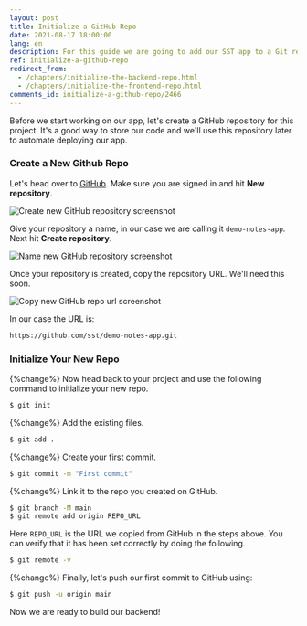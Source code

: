 ```yaml
---
layout: post
title: Initialize a GitHub Repo
date: 2021-08-17 18:00:00
lang: en
description: For this guide we are going to add our SST app to a Git repo. We do this so that we can automate our deployments later by just pushing to GitHub.
ref: initialize-a-github-repo
redirect_from:
  - /chapters/initialize-the-backend-repo.html
  - /chapters/initialize-the-frontend-repo.html
comments_id: initialize-a-github-repo/2466
---
```


Before we start working on our app, let's create a GitHub repository for this project. It's a good way to store our code and we'll use this repository later to automate deploying our app.

### Create a New Github Repo

Let's head over to [GitHub](https://github.com). Make sure you are signed in and hit **New repository**.

![Create new GitHub repository screenshot](/assets/part2/create-new-github-repository.png)

Give your repository a name, in our case we are calling it `demo-notes-app`. Next hit **Create repository**.

![Name new GitHub repository screenshot](/assets/part2/name-new-github-repository.png)

Once your repository is created, copy the repository URL. We'll need this soon.

![Copy new GitHub repo url screenshot](/assets/part2/copy-new-github-repo-url.png)

In our case the URL is:

``` txt
https://github.com/sst/demo-notes-app.git
```

### Initialize Your New Repo

{%change%} Now head back to your project and use the following command to initialize your new repo.

``` bash
$ git init
```

{%change%} Add the existing files.

``` bash
$ git add .
```

{%change%} Create your first commit.

``` bash
$ git commit -m "First commit"
```

{%change%} Link it to the repo you created on GitHub.

``` bash
$ git branch -M main
$ git remote add origin REPO_URL
```

Here `REPO_URL` is the URL we copied from GitHub in the steps above. You can verify that it has been set correctly by doing the following.

``` bash
$ git remote -v
```

{%change%} Finally, let's push our first commit to GitHub using:

``` bash
$ git push -u origin main
```

Now we are ready to build our backend!
